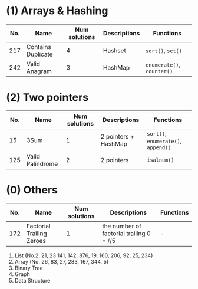 # (1) Arrays & Hashing

| No.           | Name             | Num solutions| Descriptions| Functions|
| ------------- | -----------------| -------------| -----------------| -------------|
| 217           | Contains Duplicate| 4 | Hashset  | `sort()`, `set()`|
| 242           | Valid Anagram| 3 | HashMap  | `enumerate()`, `counter()`|

# (2) Two pointers

| No.           | Name             | Num solutions| Descriptions     |Functions     |
| ------------- | -----------------| -------------| -----------------| -------------|
| 15            | 3Sum             | 1            | 2 pointers + HashMap| `sort()`, `enumerate()`, `append()` |
| 125           | Valid Palindrome | 2            | 2 pointers       | `isalnum()` |


# (0) Others

| No.           | Name             | Num solutions| Descriptions     |Functions     |
| ------------- | -----------------| -------------| -----------------| -------------|
| 172            | Factorial Trailing Zeroes    | 1            |the number of factorial trailing 0 = //5| - |

1. List (No.2, 21, 23 141, 142, 876, 19, 160, 206, 92, 25, 234)
2. Array (No. 26, 83, 27, 283, 167, 344, 5)
3. Binary Tree
4. Graph
5. Data Structure
